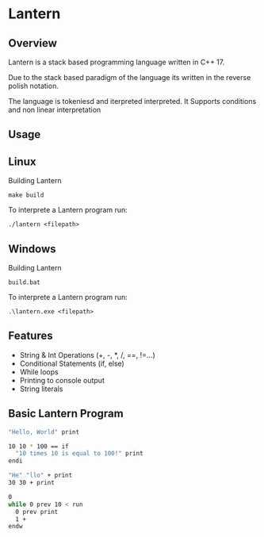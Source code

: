 # Lantern

## Overview
Lantern is a stack based programming language
written in C++ 17. 

Due to the stack based paradigm of the language
its written in the reverse polish notation.

The language is tokeniesd and iterpreted 
interpreted. It Supports conditions and 
non linear interpretation

## Usage

## Linux

Building Lantern
```console
make build
```
To interprete a Lantern program run:
```console
./lantern <filepath>
```

## Windows

Building Lantern
```console
build.bat
```
To interprete a Lantern program run:
```console
.\lantern.exe <filepath>
```

## Features

* String & Int Operations (+, -, *, /, ==, !=...)
* Conditional Statements (if, else)
* While loops
* Printing to console output 
* String literals

## Basic Lantern Program

```bash
"Hello, World" print

10 10 * 100 == if
  "10 times 10 is equal to 100!" print
endi

"He" "llo" + print
30 30 + print

0
while 0 prev 10 < run
  0 prev print
  1 +
endw
```
